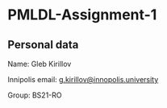 # PMLDL-Assignment-1

## Personal data

Name: Gleb Kirillov

Innipolis email: g.kirillov@innopolis.university

Group: BS21-RO
